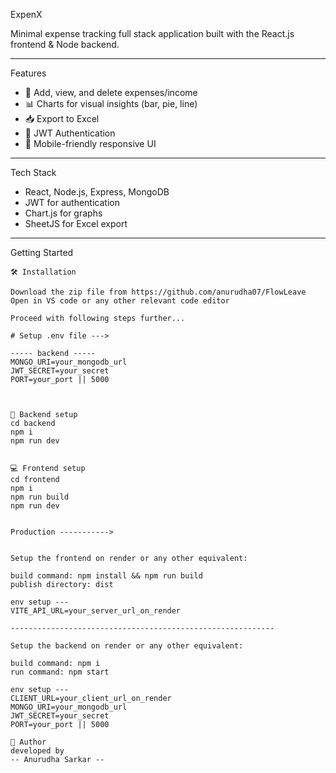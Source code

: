  ExpenX

Minimal expense tracking full stack application built with the React.js frontend & Node backend.

---

 Features

- 🧾 Add, view, and delete expenses/income  
- 📊 Charts for visual insights (bar, pie, line)  
- 📥 Export to Excel  
- 🔐 JWT Authentication  
- 📱 Mobile-friendly responsive UI

 ---

 Tech Stack

- React, Node.js, Express, MongoDB  
- JWT for authentication  
- Chart.js for graphs  
- SheetJS for Excel export  

--- 

 Getting Started

```
🛠️ Installation

Download the zip file from https://github.com/anurudha07/FlowLeave
Open in VS code or any other relevant code editor

Proceed with following steps further...

# Setup .env file --->

----- backend -----
MONGO_URI=your_mongodb_url
JWT_SECRET=your_secret
PORT=your_port || 5000



🔗 Backend setup
cd backend
npm i
npm run dev


💻 Frontend setup
cd frontend
npm i
npm run build
npm run dev


Production ----------->


Setup the frontend on render or any other equivalent:

build command: npm install && npm run build
publish directory: dist

env setup ---
VITE_API_URL=your_server_url_on_render

-----------------------------------------------------------

Setup the backend on render or any other equivalent:

build command: npm i
run command: npm start

env setup ---
CLIENT_URL=your_client_url_on_render
MONGO_URI=your_mongodb_url
JWT_SECRET=your_secret
PORT=your_port || 5000

🙌 Author
developed by 
-- Anurudha Sarkar --


